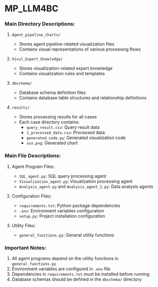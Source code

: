 # MP_LLM4BC

### Main Directory Descriptions:

1. `Agent_pipeline_charts/`
   - Stores agent pipeline-related visualization files
   - Contains visual representations of various processing flows

2. `Visul_Expert_Knowledge/`
   - Stores visualization-related expert knowledge
   - Contains visualization rules and templates

3. `dbschema/`
   - Database schema definition files
   - Contains database table structures and relationship definitions

4. `results/`
   - Stores processing results for all cases
   - Each case directory contains:
     - `query_result.csv`: Query result data
     - `1_processed_data.csv`: Processed data
     - `generated_code.py`: Generated visualization code
     - `xxx.png`: Generated chart

### Main File Descriptions:

1. Agent Program Files:
   - `SQL_agent.py`: SQL query processing agent
   - `Visualization_agent.py`: Visualization processing agent
   - `Analysis_agent.py` and `Analysis_agent_2.py`: Data analysis agents

2. Configuration Files:
   - `requirements.txt`: Python package dependencies
   - `.env`: Environment variables configuration
   - `setup.py`: Project installation configuration

3. Utility Files:
   - `general_functions.py`: General utility functions

### Important Notes:
1. All agent programs depend on the utility functions in `general_functions.py`
2. Environment variables are configured in `.env` file
3. Dependencies in `requirements.txt` must be installed before running
4. Database schemas should be defined in the `dbschema/` directory

